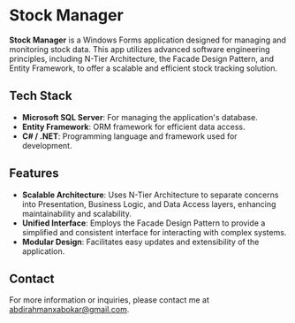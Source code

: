 # Stock Manager

**Stock Manager** is a Windows Forms application designed for managing and monitoring stock data. This app utilizes advanced software engineering principles, including N-Tier Architecture, the Facade Design Pattern, and Entity Framework, to offer a scalable and efficient stock tracking solution.

## Tech Stack

- **Microsoft SQL Server**: For managing the application's database.
- **Entity Framework**: ORM framework for efficient data access.
- **C# / .NET**: Programming language and framework used for development.

## Features

- **Scalable Architecture**: Uses N-Tier Architecture to separate concerns into Presentation, Business Logic, and Data Access layers, enhancing maintainability and scalability.
- **Unified Interface**: Employs the Facade Design Pattern to provide a simplified and consistent interface for interacting with complex systems.
- **Modular Design**: Facilitates easy updates and extensibility of the application.

## Contact

For more information or inquiries, please contact me at [abdirahmanxabokar@gmail.com](mailto:abdirahmanxabokar@gmail.com).
